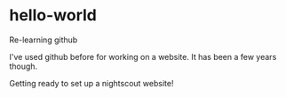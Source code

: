 # hello-world
Re-learning github

I've used github before for working on a website. It has been a few years though.

Getting ready to set up a nightscout website!
